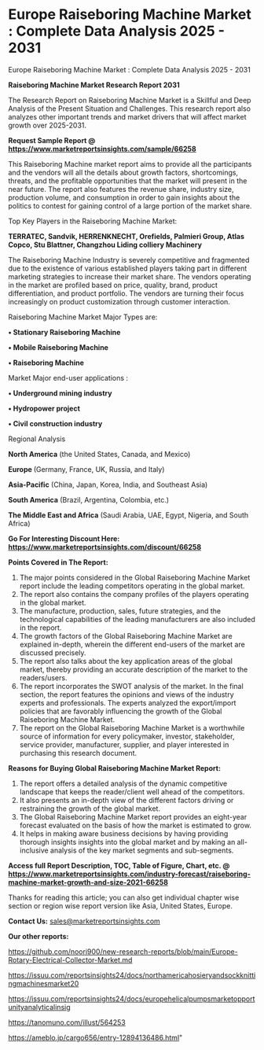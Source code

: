 # Europe Raiseboring Machine Market : Complete Data Analysis 2025 - 2031
 Europe Raiseboring Machine Market : Complete Data Analysis 2025 - 2031

<strong>Raiseboring Machine Market Research Report 2031</strong>

The Research Report on Raiseboring Machine Market is a Skillful and Deep Analysis of the Present Situation and Challenges. This research report also analyzes other important trends and market drivers that will affect market growth over 2025-2031.

<strong>Request Sample Report @ <a href=https://www.marketreportsinsights.com/sample/66258>https://www.marketreportsinsights.com/sample/66258</a></strong>

This Raiseboring Machine market report aims to provide all the participants and the vendors will all the details about growth factors, shortcomings, threats, and the profitable opportunities that the market will present in the near future. The report also features the revenue share, industry size, production volume, and consumption in order to gain insights about the politics to contest for gaining control of a large portion of the market share.

Top Key Players in the Raiseboring Machine Market:

<strong>TERRATEC, Sandvik, HERRENKNECHT, Orefields, Palmieri Group, Atlas Copco, Stu Blattner, Changzhou Liding colliery Machinery</strong>

The Raiseboring Machine Industry is severely competitive and fragmented due to the existence of various established players taking part in different marketing strategies to increase their market share. The vendors operating in the market are profiled based on price, quality, brand, product differentiation, and product portfolio. The vendors are turning their focus increasingly on product customization through customer interaction.

Raiseboring Machine Market Major Types are:

<strong>• Stationary Raiseboring Machine

• Mobile Raiseboring Machine

• Raiseboring Machine</strong>

Market Major end-user applications :

<strong>• Underground mining industry

• Hydropower project

• Civil construction industry</strong>

Regional Analysis

</u><strong><b>North America</b></strong> (the United States, Canada, and Mexico)

<strong><b>Europe </b></strong>(Germany, France, UK, Russia, and Italy)

<strong><b>Asia-Pacific</b></strong> (China, Japan, Korea, India, and Southeast Asia)

<strong><b>South America</b></strong> (Brazil, Argentina, Colombia, etc.)

<strong><b>The Middle East and Africa</b></strong> (Saudi Arabia, UAE, Egypt, Nigeria, and South Africa)

<strong>Go For Interesting Discount Here: <a href=https://www.marketreportsinsights.com/discount/66258>https://www.marketreportsinsights.com/discount/66258</a></strong>

<strong>Points Covered in The Report:</strong>
<ol>
  <li>The major points considered in the Global Raiseboring Machine Market report include the leading competitors operating in the global market.</li>
  <li>The report also contains the company profiles of the players operating in the global market.</li>
  <li>The manufacture, production, sales, future strategies, and the technological capabilities of the leading manufacturers are also included in the report.</li>
  <li>The growth factors of the Global Raiseboring Machine Market are explained in-depth, wherein the different end-users of the market are discussed precisely.</li>
  <li>The report also talks about the key application areas of the global market, thereby providing an accurate description of the market to the readers/users.</li>
  <li>The report incorporates the SWOT analysis of the market. In the final section, the report features the opinions and views of the industry experts and professionals. The experts analyzed the export/import policies that are favorably influencing the growth of the Global Raiseboring Machine Market.</li>
  <li>The report on the Global Raiseboring Machine Market is a worthwhile source of information for every policymaker, investor, stakeholder, service provider, manufacturer, supplier, and player interested in purchasing this research document.</li>
</ol>
<strong>Reasons for Buying Global Raiseboring Machine Market Report:</strong>

<ol>
  <li>The report offers a detailed analysis of the dynamic competitive landscape that keeps the reader/client well ahead of the competitors.</li>
  <li>It also presents an in-depth view of the different factors driving or restraining the growth of the global market.</li>
  <li>The Global Raiseboring Machine Market report provides an eight-year forecast evaluated on the basis of how the market is estimated to grow.</li>
  <li>It helps in making aware business decisions by having providing thorough insights insights into the global market and by making an all-inclusive analysis of the key market segments and sub-segments.</li>
</ol>
<strong>Access full Report Description, TOC, Table of Figure, Chart, etc. @ <a href=https://www.marketreportsinsights.com/industry-forecast/raiseboring-machine-market-growth-and-size-2021-66258>https://www.marketreportsinsights.com/industry-forecast/raiseboring-machine-market-growth-and-size-2021-66258</a></strong>


Thanks for reading this article; you can also get individual chapter wise section or region wise report version like Asia, United States, Europe.

<strong>Contact Us:</strong>
sales@marketreportsinsights.com

<strong>Our other reports:</strong>

<a href=https://github.com/noori900/new-research-reports/blob/main/Europe-Rotary-Electrical-Collector-Market.md>https://github.com/noori900/new-research-reports/blob/main/Europe-Rotary-Electrical-Collector-Market.md</a>

<a href=https://issuu.com/reportsinsights24/docs/northamericahosieryandsockknittingmachinesmarket20>https://issuu.com/reportsinsights24/docs/northamericahosieryandsockknittingmachinesmarket20</a>

<a href=https://issuu.com/reportsinsights24/docs/europehelicalpumpsmarketopportunityanalyticalinsig>https://issuu.com/reportsinsights24/docs/europehelicalpumpsmarketopportunityanalyticalinsig</a>

<a href=https://tanomuno.com/illust/564253>https://tanomuno.com/illust/564253</a>

<a href=https://ameblo.jp/cargo656/entry-12894136486.html>https://ameblo.jp/cargo656/entry-12894136486.html</a>"
